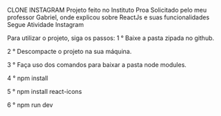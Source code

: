 CLONE INSTAGRAM 
Projeto feito no Instituto Proa Solicitado pelo meu professor Gabriel, onde explicou sobre ReactJs e suas funcionalidades
Segue Atividade Instagram 




Para utilizar o projeto, siga os passos:
1 ° Baixe a pasta zipada no github.

2 ° Descompacte o projeto na sua máquina.

3 ° Faça uso dos comandos para baixar a pasta node modules.

4 ° npm install

5 ° npm install react-icons

6 ° npm run dev
